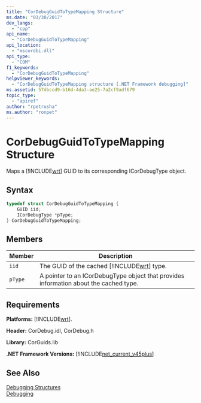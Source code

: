```yaml
---
title: "CorDebugGuidToTypeMapping Structure"
ms.date: "03/30/2017"
dev_langs: 
  - "cpp"
api_name: 
  - "CorDebugGuidToTypeMapping"
api_location: 
  - "mscordbi.dll"
api_type: 
  - "COM"
f1_keywords: 
  - "CorDebugGuidToTypeMapping"
helpviewer_keywords: 
  - "CorDebugGuidToTypeMapping structure [.NET Framework debugging]"
ms.assetid: 57dbccd9-b16d-4da3-ae25-7a2cf9adf679
topic_type: 
  - "apiref"
author: "rpetrusha"
ms.author: "ronpet"
---
```

# CorDebugGuidToTypeMapping Structure
Maps a [!INCLUDE[wrt](../../../../includes/wrt-md.md)] GUID to its corresponding ICorDebugType object.  

## Syntax  

```cpp
typedef struct CorDebugGuidToTypeMapping {  
    GUID iid;  
    ICorDebugType *pType;  
} CorDebugGuidToTypeMapping;  
```  

## Members  


| Member  |                                      Description                                      |
|---------|---------------------------------------------------------------------------------------|
|  `iid`  |     The GUID of the cached [!INCLUDE[wrt](../../../../includes/wrt-md.md)] type.      |
| `pType` | A pointer to an ICorDebugType object that provides information about the cached type. |

## Requirements  
 **Platforms:** [!INCLUDE[wrt](../../../../includes/wrt-md.md)].  

 **Header:** CorDebug.idl, CorDebug.h  

 **Library:** CorGuids.lib  

 **.NET Framework Versions:** [!INCLUDE[net_current_v45plus](../../../../includes/net-current-v45plus-md.md)]  

## See Also  
 [Debugging Structures](../../../../docs/framework/unmanaged-api/debugging/debugging-structures.md)  
 [Debugging](../../../../docs/framework/unmanaged-api/debugging/index.md)
